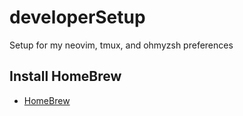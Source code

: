 # developerSetup
Setup for my neovim, tmux, and ohmyzsh preferences

## Install HomeBrew
- [HomeBrew](https://brew.sh)
